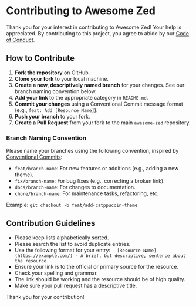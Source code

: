 # Contributing to Awesome Zed

Thank you for your interest in contributing to Awesome Zed! Your help is appreciated. By contributing to this project, you agree to abide by our [Code of Conduct](CODE_OF_CONDUCT.md).

## How to Contribute

1.  **Fork the repository** on GitHub.
2.  **Clone your fork** to your local machine.
3.  **Create a new, descriptively named branch** for your changes. See our branch naming convention below.
4.  **Add your link** to the appropriate category in `README.md`.
5.  **Commit your changes** using a Conventional Commit message format (e.g., `feat: Add [Resource Name]`).
6.  **Push your branch** to your fork.
7.  **Create a Pull Request** from your fork to the main `awesome-zed` repository.

### Branch Naming Convention

Please name your branches using the following convention, inspired by [Conventional Commits](https://www.conventionalcommits.org/):

-   `feat/branch-name`: For new features or additions (e.g., adding a new theme).
-   `fix/branch-name`: For bug fixes (e.g., correcting a broken link).
-   `docs/branch-name`: For changes to documentation.
-   `chore/branch-name`: For maintenance tasks, refactoring, etc.

Example: `git checkout -b feat/add-catppuccin-theme`

## Contribution Guidelines

-   Please keep lists alphabetically sorted.
-   Please search the list to avoid duplicate entries.
-   Use the following format for your entry: `- [Resource Name](https://example.com/) - A brief, but descriptive, sentence about the resource.`
-   Ensure your link is to the official or primary source for the resource.
-   Check your spelling and grammar.
-   The link should be working and the resource should be of high quality.
-   Make sure your pull request has a descriptive title.

Thank you for your contribution!
